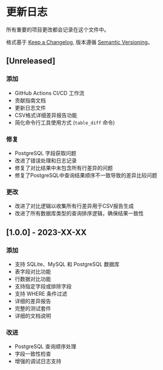 # 更新日志

所有重要的项目更改都会记录在这个文件中。

格式基于 [Keep a Changelog](https://keepachangelog.com/en/1.0.0/),
版本遵循 [Semantic Versioning](https://semver.org/spec/v2.0.0.html)。

## [Unreleased]

### 添加
- GitHub Actions CI/CD 工作流
- 贡献指南文档
- 更新日志文件
- CSV格式详细差异报告功能
- 简化命令行工具使用方式 (`table_diff` 命令)

### 修复
- PostgreSQL 字段获取问题
- 改进了错误处理和日志记录
- 修复了对比结果中未包含所有行差异的问题
- 修复了PostgreSQL中查询结果顺序不一致导致的差异比较问题

### 更改
- 改进了对比逻辑以收集所有行差异用于CSV报告生成
- 改进了所有数据库类型的查询排序逻辑，确保结果一致性

## [1.0.0] - 2023-XX-XX

### 添加
- 支持 SQLite、MySQL 和 PostgreSQL 数据库
- 表字段对比功能
- 行数据对比功能
- 支持指定字段或排除字段
- 支持 WHERE 条件过滤
- 详细的差异报告
- 完整的测试套件
- 详细的文档说明

### 改进
- PostgreSQL 查询顺序处理
- 字段一致性检查
- 增强的调试日志支持